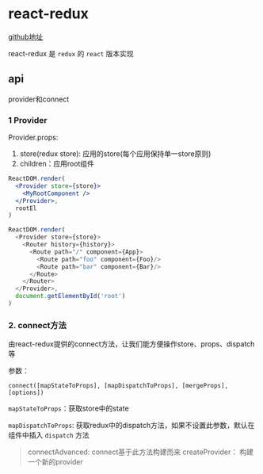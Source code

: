 # react-redux

[github地址](https://github.com/reactjs/react-redux/blob/master/docs/api.md#api)

react-redux 是 `redux` 的 `react` 版本实现

## api

provider和connect

### 1 Provider

Provider.props:

1. store(redux store): 应用的store(每个应用保持单一store原则)
2. children：应用root组件

```jsx
ReactDOM.render(
  <Provider store={store}>
    <MyRootComponent />
  </Provider>,
  rootEl
)
```

```js
ReactDOM.render(
  <Provider store={store}>
    <Router history={history}>
      <Route path="/" component={App}>
        <Route path="foo" component={Foo}/>
        <Route path="bar" component={Bar}/>
      </Route>
    </Router>
  </Provider>,
  document.getElementById('root')
)
```

### 2. connect方法

由react-redux提供的connect方法，让我们能方便操作store、props、dispatch等

参数：

`connect([mapStateToProps], [mapDispatchToProps], [mergeProps], [options])`

`mapStateToProps`：获取store中的state

`mapDispatchToProps`: 获取redux中的dispatch方法，如果不设置此参数，默认在组件中插入 `dispatch` 方法

> connectAdvanced: connect基于此方法构建而来
> createProvider： 构建一个新的provider